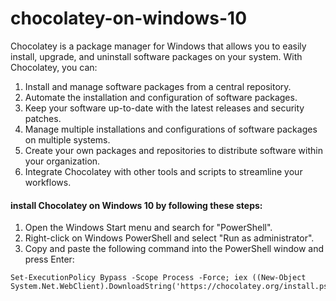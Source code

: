 # chocolatey-on-windows-10

Chocolatey is a package manager for Windows that allows you to easily install, upgrade, and uninstall software packages on your system. With Chocolatey, you can:

1. Install and manage software packages from a central repository.
2. Automate the installation and configuration of software packages.
3. Keep your software up-to-date with the latest releases and security patches.
4. Manage multiple installations and configurations of software packages on multiple systems.
5. Create your own packages and repositories to distribute software within your organization.
6. Integrate Chocolatey with other tools and scripts to streamline your workflows.
#### install Chocolatey on Windows 10 by following these steps:
1. Open the Windows Start menu and search for "PowerShell".
2. Right-click on Windows PowerShell and select "Run as administrator".
3. Copy and paste the following command into the PowerShell window and press Enter:
```
Set-ExecutionPolicy Bypass -Scope Process -Force; iex ((New-Object System.Net.WebClient).DownloadString('https://chocolatey.org/install.ps1'))
```

